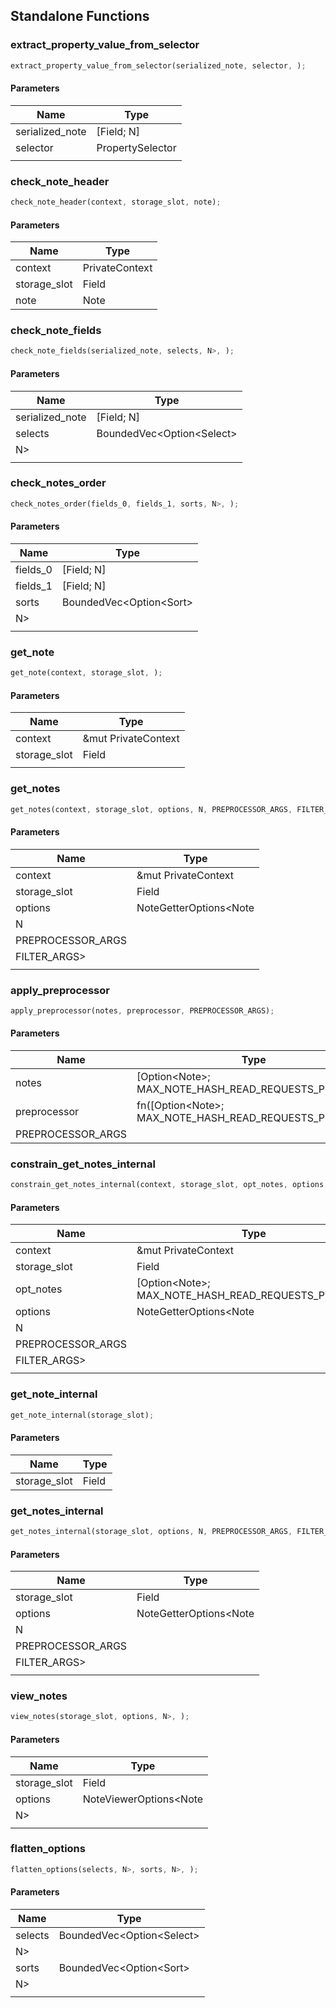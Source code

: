 ## Standalone Functions

### extract_property_value_from_selector

```rust
extract_property_value_from_selector(serialized_note, selector, );
```

#### Parameters
| Name | Type |
| --- | --- |
| serialized_note | [Field; N] |
| selector | PropertySelector |
|  |  |

### check_note_header

```rust
check_note_header(context, storage_slot, note);
```

#### Parameters
| Name | Type |
| --- | --- |
| context | PrivateContext |
| storage_slot | Field |
| note | Note |

### check_note_fields

```rust
check_note_fields(serialized_note, selects, N>, );
```

#### Parameters
| Name | Type |
| --- | --- |
| serialized_note | [Field; N] |
| selects | BoundedVec&lt;Option&lt;Select&gt; |
| N&gt; |  |
|  |  |

### check_notes_order

```rust
check_notes_order(fields_0, fields_1, sorts, N>, );
```

#### Parameters
| Name | Type |
| --- | --- |
| fields_0 | [Field; N] |
| fields_1 | [Field; N] |
| sorts | BoundedVec&lt;Option&lt;Sort&gt; |
| N&gt; |  |
|  |  |

### get_note

```rust
get_note(context, storage_slot, );
```

#### Parameters
| Name | Type |
| --- | --- |
| context | &mut PrivateContext |
| storage_slot | Field |
|  |  |

### get_notes

```rust
get_notes(context, storage_slot, options, N, PREPROCESSOR_ARGS, FILTER_ARGS>, );
```

#### Parameters
| Name | Type |
| --- | --- |
| context | &mut PrivateContext |
| storage_slot | Field |
| options | NoteGetterOptions&lt;Note |
| N |  |
| PREPROCESSOR_ARGS |  |
| FILTER_ARGS&gt; |  |
|  |  |

### apply_preprocessor

```rust
apply_preprocessor(notes, preprocessor, PREPROCESSOR_ARGS);
```

#### Parameters
| Name | Type |
| --- | --- |
| notes | [Option&lt;Note&gt;; MAX_NOTE_HASH_READ_REQUESTS_PER_CALL] |
| preprocessor | fn([Option&lt;Note&gt;; MAX_NOTE_HASH_READ_REQUESTS_PER_CALL] |
| PREPROCESSOR_ARGS |  |

### constrain_get_notes_internal

```rust
constrain_get_notes_internal(context, storage_slot, opt_notes, options, N, PREPROCESSOR_ARGS, FILTER_ARGS>, );
```

#### Parameters
| Name | Type |
| --- | --- |
| context | &mut PrivateContext |
| storage_slot | Field |
| opt_notes | [Option&lt;Note&gt;; MAX_NOTE_HASH_READ_REQUESTS_PER_CALL] |
| options | NoteGetterOptions&lt;Note |
| N |  |
| PREPROCESSOR_ARGS |  |
| FILTER_ARGS&gt; |  |
|  |  |

### get_note_internal

```rust
get_note_internal(storage_slot);
```

#### Parameters
| Name | Type |
| --- | --- |
| storage_slot | Field |

### get_notes_internal

```rust
get_notes_internal(storage_slot, options, N, PREPROCESSOR_ARGS, FILTER_ARGS>, );
```

#### Parameters
| Name | Type |
| --- | --- |
| storage_slot | Field |
| options | NoteGetterOptions&lt;Note |
| N |  |
| PREPROCESSOR_ARGS |  |
| FILTER_ARGS&gt; |  |
|  |  |

### view_notes

```rust
view_notes(storage_slot, options, N>, );
```

#### Parameters
| Name | Type |
| --- | --- |
| storage_slot | Field |
| options | NoteViewerOptions&lt;Note |
| N&gt; |  |
|  |  |

### flatten_options

```rust
flatten_options(selects, N>, sorts, N>, );
```

#### Parameters
| Name | Type |
| --- | --- |
| selects | BoundedVec&lt;Option&lt;Select&gt; |
| N&gt; |  |
| sorts | BoundedVec&lt;Option&lt;Sort&gt; |
| N&gt; |  |
|  |  |

